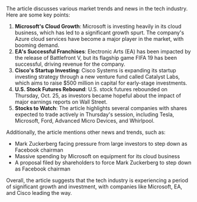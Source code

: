 The article discusses various market trends and news in the tech industry. Here are some key points:

1. **Microsoft's Cloud Growth**: Microsoft is investing heavily in its cloud business, which has led to a significant growth spurt. The company's Azure cloud services have become a major player in the market, with booming demand.
2. **EA's Successful Franchises**: Electronic Arts (EA) has been impacted by the release of Battlefront V, but its flagship game FIFA 19 has been successful, driving revenue for the company.
3. **Cisco's Startup Investing**: Cisco Systems is expanding its startup investing strategy through a new venture fund called Catalyst Labs, which aims to raise $500 million in capital for early-stage investments.
4. **U.S. Stock Futures Rebound**: U.S. stock futures rebounded on Thursday, Oct. 25, as investors became hopeful about the impact of major earnings reports on Wall Street.
5. **Stocks to Watch**: The article highlights several companies with shares expected to trade actively in Thursday's session, including Tesla, Microsoft, Ford, Advanced Micro Devices, and Whirlpool.

Additionally, the article mentions other news and trends, such as:

* Mark Zuckerberg facing pressure from large investors to step down as Facebook chairman
* Massive spending by Microsoft on equipment for its cloud business
* A proposal filed by shareholders to force Mark Zuckerberg to step down as Facebook chairman

Overall, the article suggests that the tech industry is experiencing a period of significant growth and investment, with companies like Microsoft, EA, and Cisco leading the way.